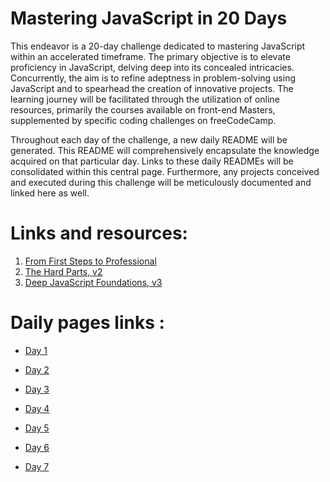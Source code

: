 
# Mastering JavaScript in 20 Days

This endeavor is a 20-day challenge dedicated to mastering JavaScript within an accelerated timeframe. The primary objective is to elevate proficiency in JavaScript, delving deep into its concealed intricacies. Concurrently, the aim is to refine adeptness in problem-solving using JavaScript and to spearhead the creation of innovative projects. The learning journey will be facilitated through the utilization of online resources, primarily the courses available on front-end Masters, supplemented by specific coding challenges on freeCodeCamp. 

Throughout each day of the challenge, a new daily README will be generated. This README will comprehensively encapsulate the knowledge acquired on that particular day. Links to these daily READMEs will be consolidated within this central page. Furthermore, any projects conceived and executed during this challenge will be meticulously documented and linked here as well.

# Links and resources:
1. [From First Steps to Professional](https://frontendmasters.com/courses/javascript-first-steps/)
2. [The Hard Parts, v2](https://frontendmasters.com/courses/javascript-hard-parts-v2/)
3. [Deep JavaScript Foundations, v3](https://frontendmasters.com/courses/deep-javascript-v3/)

# Daily pages links :
 - [Day 1](https://github.com/misksawalha/GSG_Java_Script/blob/main/day1.md)

- [Day 2](https://github.com/misksawalha/GSG_Java_Script/blob/main/day2.md)
- [Day 3](https://github.com/misksawalha/GSG_Java_Script/blob/main/day3.md)
- [Day 4](https://github.com/misksawalha/GSG_Java_Script/blob/main/day4.md)
- [Day 5](https://github.com/misksawalha/GSG_Java_Script/blob/main/day5.md)
- [Day 6](https://github.com/misksawalha/GSG_Java_Script/blob/main/day6.md)
- [Day 7](https://github.com/misksawalha/GSG_Java_Script/blob/main/day8.md)
